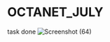 # OCTANET_JULY
task done
![Screenshot (64)](https://github.com/toletykireeti1/OCTANET_JULY/assets/173824205/0a079129-1013-4643-836e-205e19d453db)

